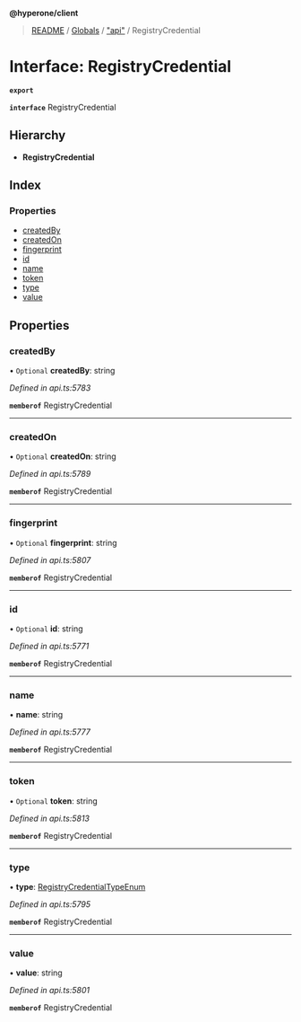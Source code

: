 **@hyperone/client**

> [README](../README.md) / [Globals](../globals.md) / ["api"](../modules/_api_.md) / RegistryCredential

# Interface: RegistryCredential

**`export`** 

**`interface`** RegistryCredential

## Hierarchy

* **RegistryCredential**

## Index

### Properties

* [createdBy](_api_.registrycredential.md#createdby)
* [createdOn](_api_.registrycredential.md#createdon)
* [fingerprint](_api_.registrycredential.md#fingerprint)
* [id](_api_.registrycredential.md#id)
* [name](_api_.registrycredential.md#name)
* [token](_api_.registrycredential.md#token)
* [type](_api_.registrycredential.md#type)
* [value](_api_.registrycredential.md#value)

## Properties

### createdBy

• `Optional` **createdBy**: string

*Defined in api.ts:5783*

**`memberof`** RegistryCredential

___

### createdOn

• `Optional` **createdOn**: string

*Defined in api.ts:5789*

**`memberof`** RegistryCredential

___

### fingerprint

• `Optional` **fingerprint**: string

*Defined in api.ts:5807*

**`memberof`** RegistryCredential

___

### id

• `Optional` **id**: string

*Defined in api.ts:5771*

**`memberof`** RegistryCredential

___

### name

•  **name**: string

*Defined in api.ts:5777*

**`memberof`** RegistryCredential

___

### token

• `Optional` **token**: string

*Defined in api.ts:5813*

**`memberof`** RegistryCredential

___

### type

•  **type**: [RegistryCredentialTypeEnum](../enums/_api_.registrycredentialtypeenum.md)

*Defined in api.ts:5795*

**`memberof`** RegistryCredential

___

### value

•  **value**: string

*Defined in api.ts:5801*

**`memberof`** RegistryCredential
